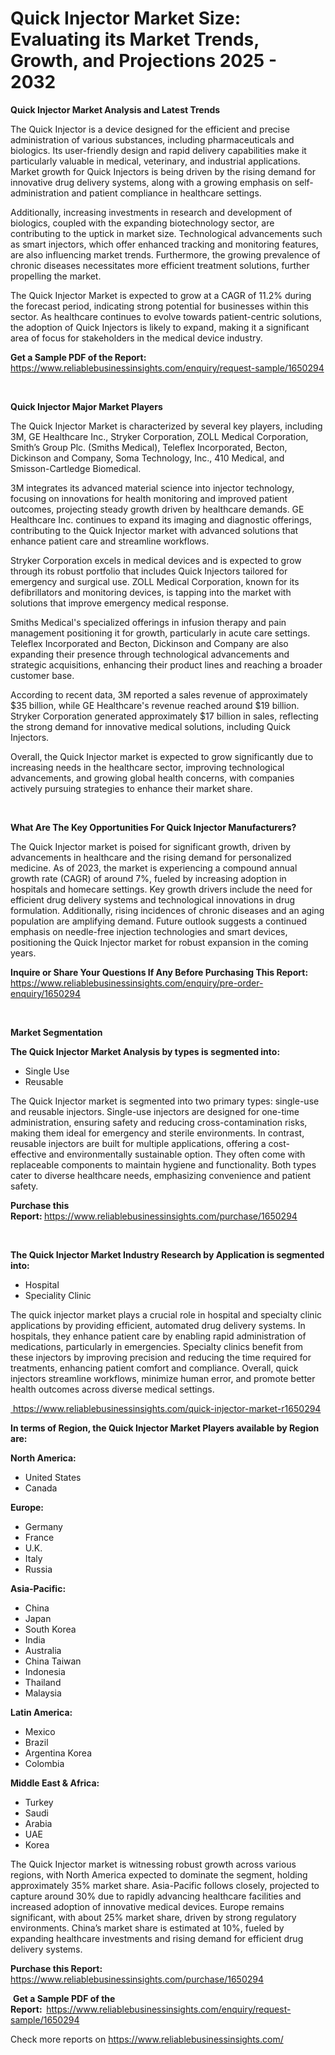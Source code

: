<p><h1>Quick Injector Market Size: Evaluating its Market Trends, Growth, and Projections 2025 - 2032</h1></p><p><strong>Quick Injector Market Analysis and Latest Trends</strong></p>
<p><p>The Quick Injector is a device designed for the efficient and precise administration of various substances, including pharmaceuticals and biologics. Its user-friendly design and rapid delivery capabilities make it particularly valuable in medical, veterinary, and industrial applications. Market growth for Quick Injectors is being driven by the rising demand for innovative drug delivery systems, along with a growing emphasis on self-administration and patient compliance in healthcare settings.</p><p>Additionally, increasing investments in research and development of biologics, coupled with the expanding biotechnology sector, are contributing to the uptick in market size. Technological advancements such as smart injectors, which offer enhanced tracking and monitoring features, are also influencing market trends. Furthermore, the growing prevalence of chronic diseases necessitates more efficient treatment solutions, further propelling the market. </p><p>The Quick Injector Market is expected to grow at a CAGR of 11.2% during the forecast period, indicating strong potential for businesses within this sector. As healthcare continues to evolve towards patient-centric solutions, the adoption of Quick Injectors is likely to expand, making it a significant area of focus for stakeholders in the medical device industry.</p></p>
<p><strong>Get a Sample PDF of the Report:&nbsp;</strong> <a href="https://www.reliablebusinessinsights.com/enquiry/request-sample/1650294?utm_campaign=2629&utm_medium=2&utm_source=Github&utm_content=ia&utm_term=23032025&utm_id=quick-injector">https://www.reliablebusinessinsights.com/enquiry/request-sample/1650294</a></p>
<p>&nbsp;</p>
<p><strong>Quick Injector Major Market Players</strong></p>
<p><p>The Quick Injector Market is characterized by several key players, including 3M, GE Healthcare Inc., Stryker Corporation, ZOLL Medical Corporation, Smith’s Group Plc. (Smiths Medical), Teleflex Incorporated, Becton, Dickinson and Company, Soma Technology, Inc., 410 Medical, and Smisson-Cartledge Biomedical. </p><p>3M integrates its advanced material science into injector technology, focusing on innovations for health monitoring and improved patient outcomes, projecting steady growth driven by healthcare demands. GE Healthcare Inc. continues to expand its imaging and diagnostic offerings, contributing to the Quick Injector market with advanced solutions that enhance patient care and streamline workflows.</p><p>Stryker Corporation excels in medical devices and is expected to grow through its robust portfolio that includes Quick Injectors tailored for emergency and surgical use. ZOLL Medical Corporation, known for its defibrillators and monitoring devices, is tapping into the market with solutions that improve emergency medical response.</p><p>Smiths Medical's specialized offerings in infusion therapy and pain management positioning it for growth, particularly in acute care settings. Teleflex Incorporated and Becton, Dickinson and Company are also expanding their presence through technological advancements and strategic acquisitions, enhancing their product lines and reaching a broader customer base.</p><p>According to recent data, 3M reported a sales revenue of approximately $35 billion, while GE Healthcare's revenue reached around $19 billion. Stryker Corporation generated approximately $17 billion in sales, reflecting the strong demand for innovative medical solutions, including Quick Injectors. </p><p>Overall, the Quick Injector market is expected to grow significantly due to increasing needs in the healthcare sector, improving technological advancements, and growing global health concerns, with companies actively pursuing strategies to enhance their market share.</p></p>
<p>&nbsp;</p>
<p><strong>What Are The Key Opportunities For Quick Injector Manufacturers?</strong></p>
<p><p>The Quick Injector market is poised for significant growth, driven by advancements in healthcare and the rising demand for personalized medicine. As of 2023, the market is experiencing a compound annual growth rate (CAGR) of around 7%, fueled by increasing adoption in hospitals and homecare settings. Key growth drivers include the need for efficient drug delivery systems and technological innovations in drug formulation. Additionally, rising incidences of chronic diseases and an aging population are amplifying demand. Future outlook suggests a continued emphasis on needle-free injection technologies and smart devices, positioning the Quick Injector market for robust expansion in the coming years.</p></p>
<p><strong>Inquire or Share Your Questions If Any Before Purchasing This Report:</strong> <a href="https://www.reliablebusinessinsights.com/enquiry/pre-order-enquiry/1650294?utm_campaign=2629&utm_medium=2&utm_source=Github&utm_content=ia&utm_term=23032025&utm_id=quick-injector">https://www.reliablebusinessinsights.com/enquiry/pre-order-enquiry/1650294</a></p>
<p>&nbsp;</p>
<p><strong>Market Segmentation</strong></p>
<p><strong>The Quick Injector Market Analysis by types is segmented into:</strong></p>
<p><ul><li>Single Use</li><li>Reusable</li></ul></p>
<p><p>The Quick Injector market is segmented into two primary types: single-use and reusable injectors. Single-use injectors are designed for one-time administration, ensuring safety and reducing cross-contamination risks, making them ideal for emergency and sterile environments. In contrast, reusable injectors are built for multiple applications, offering a cost-effective and environmentally sustainable option. They often come with replaceable components to maintain hygiene and functionality. Both types cater to diverse healthcare needs, emphasizing convenience and patient safety.</p></p>
<p><strong>Purchase this Report:&nbsp;</strong><a href="https://www.reliablebusinessinsights.com/purchase/1650294?utm_campaign=2629&utm_medium=2&utm_source=Github&utm_content=ia&utm_term=23032025&utm_id=quick-injector">https://www.reliablebusinessinsights.com/purchase/1650294</a></p>
<p>&nbsp;</p>
<p><strong>The Quick Injector Market Industry Research by Application is segmented into:</strong></p>
<p><ul><li>Hospital</li><li>Speciality Clinic</li></ul></p>
<p><p>The quick injector market plays a crucial role in hospital and specialty clinic applications by providing efficient, automated drug delivery systems. In hospitals, they enhance patient care by enabling rapid administration of medications, particularly in emergencies. Specialty clinics benefit from these injectors by improving precision and reducing the time required for treatments, enhancing patient comfort and compliance. Overall, quick injectors streamline workflows, minimize human error, and promote better health outcomes across diverse medical settings.</p></p>
<p><a href="https://www.reliablebusinessinsights.com/quick-injector-market-r1650294?utm_campaign=2629&utm_medium=2&utm_source=Github&utm_content=ia&utm_term=23032025&utm_id=quick-injector">&nbsp;https://www.reliablebusinessinsights.com/quick-injector-market-r1650294</a></p>
<p><strong>In terms of Region, the Quick Injector Market Players available by Region are:</strong></p>
<p>
    <p> <strong> North America: </strong>
        <ul>
            <li>United States</li>
            <li>Canada</li>
        </ul>
        </p> 
    <p> <strong> Europe: </strong>
        <ul>
            <li>Germany</li>
            <li>France</li>
            <li>U.K.</li>
            <li>Italy</li>
            <li>Russia</li>
        </ul>
        </p> 
    <p> <strong> Asia-Pacific: </strong>
        <ul>
            <li>China</li>
            <li>Japan</li>
            <li>South Korea</li>
            <li>India</li>
            <li>Australia</li>
            <li>China Taiwan</li>
            <li>Indonesia</li>
            <li>Thailand</li>
            <li>Malaysia</li>
        </ul>
        </p> 
    <p> <strong> Latin America: </strong>
        <ul>
            <li>Mexico</li>
            <li>Brazil</li>
            <li>Argentina Korea</li>
            <li>Colombia</li>
        </ul>
        </p> 
    <p> <strong> Middle East & Africa: </strong>
        <ul>
            <li>Turkey</li>
            <li>Saudi</li>
            <li>Arabia</li>
            <li>UAE</li>
            <li>Korea</li>
        </ul>
    </p>
    </p>
<p><p>The Quick Injector market is witnessing robust growth across various regions, with North America expected to dominate the segment, holding approximately 35% market share. Asia-Pacific follows closely, projected to capture around 30% due to rapidly advancing healthcare facilities and increased adoption of innovative medical devices. Europe remains significant, with about 25% market share, driven by strong regulatory environments. China’s market share is estimated at 10%, fueled by expanding healthcare investments and rising demand for efficient drug delivery systems.</p></p>
<p><strong>Purchase this Report: </strong><a href="https://www.reliablebusinessinsights.com/purchase/1650294?utm_campaign=2629&utm_medium=2&utm_source=Github&utm_content=ia&utm_term=23032025&utm_id=quick-injector">https://www.reliablebusinessinsights.com/purchase/1650294</a></p>
<p>&nbsp;<strong>Get a Sample PDF of the Report:&nbsp;&nbsp;</strong><a href="https://www.reliablebusinessinsights.com/enquiry/request-sample/1650294?utm_campaign=2629&utm_medium=2&utm_source=Github&utm_content=ia&utm_term=23032025&utm_id=quick-injector">https://www.reliablebusinessinsights.com/enquiry/request-sample/1650294</a></p>
<p><strong></strong></p>
<p>Check more reports on <a href="https://www.reliablebusinessinsights.com/?utm_campaign=2629&utm_medium=2&utm_source=Github&utm_content=ia&utm_term=23032025&utm_id=quick-injector">https://www.reliablebusinessinsights.com/</a></p>